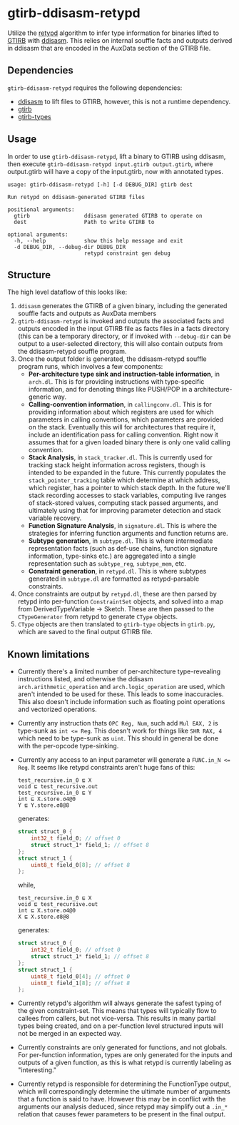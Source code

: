 # gtirb-ddisasm-retypd

Utilize the [retypd](https://github.com/GrammaTech/retypd) algorithm to infer
type information for binaries lifted to [GTIRB](https://github.com/GrammaTech/gtirb)
with [ddisasm](https://github.com/GrammaTech/ddisasm). This relies on internal
souffle facts and outputs derived in ddisasm that are encoded in the AuxData
section of the GTIRB file.

## Dependencies

`gtirb-ddisasm-retypd` requires the following dependencies:

- [ddisasm](https://github.com/GrammaTech/ddisasm) to lift files to
  GTIRB, however, this is not a runtime dependency.
- [gtirb](https://github.com/GrammaTech/gtirb)
- [gtirb-types](https://github.com/GrammaTech/gtirb-types)

## Usage

In order to use `gtirb-ddisasm-retypd`, lift a binary to GTIRB using ddisasm,
then execute `gtirb-ddisasm-retypd input.gtirb output.gtirb`, where
output.gtirb will have a copy of the input.gtirb, now with annotated types.

```
usage: gtirb-ddisasm-retypd [-h] [-d DEBUG_DIR] gtirb dest

Run retypd on ddisasm-generated GTIRB files

positional arguments:
  gtirb                 ddisasm generated GTIRB to operate on
  dest                  Path to write GTIRB to

optional arguments:
  -h, --help            show this help message and exit
  -d DEBUG_DIR, --debug-dir DEBUG_DIR
                        retypd constraint gen debug
```

## Structure

The high level dataflow of this looks like:

1. `ddisasm` generates the GTIRB of a given binary, including the generated
   souffle facts and outputs as AuxData members
2. `gtirb-ddisasm-retypd` is invoked and outputs the associated facts and
   outputs encoded in the input GTIRB file as facts files in a facts directory
   (this can be a temporary directory, or if invoked with `--debug-dir` can be
   output to a user-selected directory, this will also contain outputs from
   the ddisasm-retypd souffle program.
3. Once the output folder is generated, the ddisasm-retypd souffle program
   runs, which involves a few components:
    - **Per-architecture type sink and instruction-table information**, in
      `arch.dl`. This is for providing instructions with type-specific
      information, and for denoting things like PUSH/POP in a
      architecture-generic way.
    - **Calling-convention information**, in `callingconv.dl`. This is for
      providing information about which registers are used for which parameters
      in calling conventions, which parameters are provided on the stack.
      Eventually this will for architectures that require it, include an
      identification pass for calling convention. Right now it assumes that for
      a given loaded binary there is only one valid calling convention.
    - **Stack Analysis**, in `stack_tracker.dl`. This is currently used for
      tracking stack height information across registers, though is intended to
      be expanded in the future. This currently populates the
      `stack_pointer_tracking` table which determine at which address, which
      register, has a pointer to which stack depth. In the future we'll stack
      recording accesses to stack variables, computing live ranges of
      stack-stored values, computing stack passed arguments, and ultimately
      using that for improving parameter detection and stack variable recovery.
    - **Function Signature Analysis**, in `signature.dl`. This is where the
      strategies for inferring function arguments and function returns are.
    - **Subtype generation**, in `subtype.dl`. This is where intermediate
      representation facts (such as def-use chains, function signature
      information, type-sinks etc.) are aggregated into a single representation
      such as `subtype_reg`, `subtype_mem`, etc.
    - **Constraint generation**, in `retypd.dl`. This is where subtypes
      generated in `subtype.dl` are formatted as retypd-parsable constraints.
4. Once constraints are output by `retypd.dl`, these are then parsed by retypd
   into per-function `ConstraintSet` objects, and solved into a map from
   DerivedTypeVariable -> Sketch. These are then passed to the `CTypeGenerator`
   from retypd to generate `CType` objects.
5. `CType` objects are then translated to `gtirb-type` objects in `gtirb.py`,
   which are saved to the final output GTIRB file.

## Known limitations

- Currently there's a limited number of per-architecture type-revealing
  instructions listed, and otherwise the ddisasm `arch.arithmetic_operation`
  and `arch.logic_operation` are used, which aren't intended to be used for
  these. This leads to some inaccuracies. This also doesn't include information
  such as floating point operations and vectorized operations.
- Currently any instruction thats `OPC Reg, Num`, such add `Mul EAX, 2` is
  type-sunk as `int <= Reg`. This doesn't work for things like `SHR RAX, 4`
  which need to be type-sunk as `uint`. This should in general be done with the
  per-opcode type-sinking.
- Currently any access to an input parameter will generate a
  `FUNC.in_N <= Reg`. It seems like retypd constraints aren't huge fans of
  this:
    ```
    test_recursive.in_0 ⊑ X
    void ⊑ test_recursive.out
    test_recursive.in_0 ⊑ Y
    int ⊑ X.store.σ4@0
    Y ⊑ Y.store.σ8@8
    ```
  generates:

    ```c
    struct struct_0 {
        int32_t field_0; // offset 0
        struct struct_1* field_1; // offset 8
    };
    struct struct_1 {
        uint8_t field_0[8]; // offset 8
    };
    ```

  while,

    ```
    test_recursive.in_0 ⊑ X
    void ⊑ test_recursive.out
    int ⊑ X.store.σ4@0
    X ⊑ X.store.σ8@8
    ```

  generates:

    ```c
    struct struct_0 {
        int32_t field_0; // offset 0
        struct struct_1* field_1; // offset 8
    };
    struct struct_1 {
        uint8_t field_0[4]; // offset 0
        uint8_t field_1[8]; // offset 8
    };
    ```
 - Currently retypd's algorithm will always generate the safest typing of the
   given constraint-set. This means that types will typically flow to callees
   from callers, but not vice-versa. This results in many partial types being
   created, and on a per-function level structured inputs will not be merged in
   an expected way.
 - Currently constraints are only generated for functions, and not globals. For
   per-function information, types are only generated for the inputs and
   outputs of a given function, as this is what retypd is currently labeling as
   "interesting."
 - Currently retypd is responsible for determining the FunctionType output,
   which will correspondingly determine the ultimate number of arguments that a
   function is said to have. However this may be in conflict with the arguments
   our analysis deduced, since retypd may simplify out a `.in_*` relation that
   causes fewer parameters to be present in the final output.
